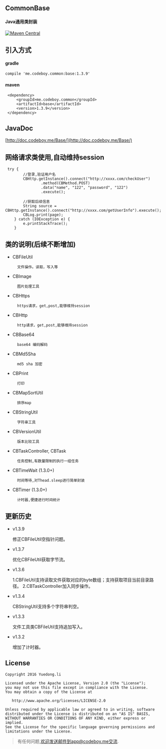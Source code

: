 CommonBase
---
#### **Java通用类封装**

[![Maven Central](https://maven-badges.herokuapp.com/maven-central/me.codeboy.common/base/badge.svg)](https://maven-badges.herokuapp.com/maven-central/me.codeboy.common/base)


## 引入方式

#### gradle

    compile 'me.codeboy.common:base:1.3.9'
    
#### maven 
        
     <dependency>
         <groupId>me.codeboy.common</groupId>
         <artifactId>base</artifactId>
         <version>1.3.9</version>
     </dependency>
 
##  JavaDoc

[http://doc.codeboy.me/Base/](http://doc.codeboy.me/Base/)

## 网络请求类使用,自动维持session

     try {
            //登录,验证用户名
            CBHttp.getInstance().connect("http://xxxx.com/checkUser")
                    .method(CBMethod.POST)
                    .data("name", "122", "password", "122")
                    .execute();
                    
            //获取后续信息
            String source = CBHttp.getInstance().connect("http://xxxx.com/getUserInfo").execute();
            CBLog.print(page);
        } catch (IOException e) {
            e.printStackTrace();
        }


## 类的说明(后续不断增加)

- CBFileUtil

        文件操作。读取，写入等
        
- CBImage

        图片处理工具

- CBHttps
    
        https请求，get,post,能够维持session

- CBHttp

        http请求，get,post,能够维持session

- CBBase64

        base64 编码解码
- CBMd5Sha

        md5 sha 加密

- CBPrint

        打印

- CBMapSortUtil

        排序map

- CBStringUtil

        字符串工具
        
- CBVersionUtil

        版本比较工具
        
- CBTaskController, CBTask
        
        任务控制,有数量限制的执行一组任务

- CBTimeWait (1.3.0+)

        时间等待,对Thead.sleep进行简单封装

- CBTimer (1.3.0+)
        
        计时器,便捷进行时间统计
        
## 更新历史

- v1.3.9

	修正CBFileUtil空指针问题。

- v1.3.7

	优化CBFileUtil获取字节流。
	
- v1.3.6

	1.CBFileUtil支持读取文件获取对应的byte数组；支持获取项目当前目录路径。
	2.CBTaskController加入同步操作。

- v1.3.4

	CBStringUtil支持多个字符串判空。

- v1.3.3

	文件工具类CBFileUtil支持追加写入。

- v1.3.2 

	增加了计时器。
	
	
## License

```
Copyright 2016 Yuedong.li

Licensed under the Apache License, Version 2.0 (the "License");
you may not use this file except in compliance with the License.
You may obtain a copy of the License at

   http://www.apache.org/licenses/LICENSE-2.0

Unless required by applicable law or agreed to in writing, software
distributed under the License is distributed on an "AS IS" BASIS,
WITHOUT WARRANTIES OR CONDITIONS OF ANY KIND, either express or implied.
See the License for the specific language governing permissions and
limitations under the License.
```

> 有任何问题,欢迎发送邮件到app@codeboy.me交流.
       
